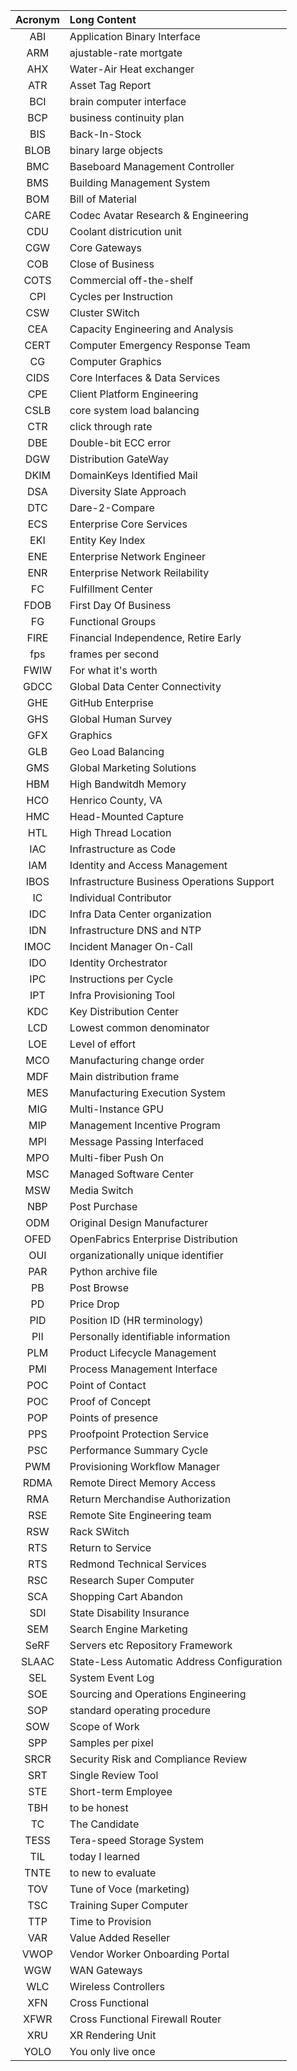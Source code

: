 | Acronym |         Long Content                        |
|:-------:|:--------------------------------------------|
| ABI     | Application Binary Interface                |
| ARM     | ajustable-rate mortgate                     |
| AHX     | Water-Air Heat exchanger                    |
| ATR     | Asset Tag Report                            |
| BCI     | brain computer interface                    |
| BCP     | business continuity plan                    |
| BIS     | Back-In-Stock                               |
| BLOB    | binary large objects                        |
| BMC     | Baseboard Management Controller             |
| BMS     | Building Management System                  |
| BOM     | Bill of Material                            |
| CARE    | Codec Avatar Research & Engineering         |
| CDU     | Coolant districution unit                   |
| CGW     | Core Gateways                               |
| COB     | Close of Business                           |
| COTS    | Commercial off-the-shelf                    |
| CPI     | Cycles per Instruction                      |
| CSW     | Cluster SWitch                              |
| CEA     | Capacity Engineering and Analysis           |
| CERT    | Computer Emergency Response Team            |
| CG      | Computer Graphics                           |
| CIDS    | Core Interfaces & Data Services             |
| CPE     | Client Platform Engineering                 |
| CSLB    | core system load balancing                  |
| CTR     | click through rate                          |
| DBE     | Double-bit ECC error                        |
| DGW     | Distribution GateWay                        |
| DKIM    | DomainKeys Identified Mail                  |
| DSA     | Diversity Slate Approach                    |
| DTC     | Dare-2-Compare                              |
| ECS     | Enterprise Core Services                    |
| EKI     | Entity Key Index                            |
| ENE     | Enterprise Network Engineer                 |
| ENR     | Enterprise Network Reilability              |
| FC      | Fulfillment Center                          |
| FDOB    | First Day Of Business                       |
| FG      | Functional Groups                           |
| FIRE    | Financial Independence, Retire Early        |
| fps     | frames per second                           |
| FWIW    | For what it's worth                         |
| GDCC    | Global Data Center Connectivity             |
| GHE     | GitHub Enterprise                           |
| GHS     | Global Human Survey                         |
| GFX     | Graphics                                    |
| GLB     | Geo Load Balancing                          |
| GMS     | Global Marketing Solutions                  |
| HBM     | High Bandwitdh Memory                       |
| HCO     | Henrico County, VA                          |
| HMC     | Head-Mounted Capture                        |
| HTL     | High Thread Location                        |
| IAC     | Infrastructure as Code                      |
| IAM     | Identity and Access Management              |
| IBOS    | Infrastructure Business Operations Support  |
| IC      | Individual Contributor                      |
| IDC     | Infra Data Center organization              |
| IDN     | Infrastructure DNS and NTP                  |
| IMOC    | Incident Manager On-Call                    |
| IDO     | Identity Orchestrator                       |
| IPC     | Instructions per Cycle                      |
| IPT     | Infra Provisioning Tool                     |
| KDC     | Key Distribution Center                     |
| LCD     | Lowest common denominator                   |
| LOE     | Level of effort                             |
| MCO     | Manufacturing change order                  |
| MDF     | Main distribution frame                     |
| MES     | Manufacturing Execution System              |
| MIG     | Multi-Instance GPU                          |
| MIP     | Management Incentive Program                |
| MPI     | Message Passing Interfaced                  |
| MPO     | Multi-fiber Push On                         |
| MSC     | Managed Software Center                     |
| MSW     | Media Switch                                |
| NBP     | Post Purchase                               |
| ODM     | Original Design Manufacturer                |
| OFED    | OpenFabrics Enterprise Distribution         |
| OUI     | organizationally unique identifier          |
| PAR     | Python archive file                         |
| PB      | Post Browse                                 |
| PD      | Price Drop                                  |
| PID     | Position ID (HR terminology)                |
| PII     | Personally identifiable information         |
| PLM     | Product Lifecycle Management                |
| PMI     | Process Management Interface                |
| POC     | Point of Contact                            |
| POC     | Proof of Concept                            |
| POP     | Points of presence                          |
| PPS     | Proofpoint Protection Service               |
| PSC     | Performance Summary Cycle                   |
| PWM     | Provisioning Workflow Manager               |
| RDMA    | Remote Direct Memory Access                 |
| RMA     | Return Merchandise Authorization            |
| RSE     | Remote Site Engineering team                |
| RSW     | Rack SWitch                                 |
| RTS     | Return to Service                           |
| RTS     | Redmond Technical Services                  |
| RSC     | Research Super Computer                     |
| SCA     | Shopping Cart Abandon                       |
| SDI     | State Disability Insurance                  |
| SEM     | Search Engine Marketing                     |
| SeRF    | Servers etc Repository Framework            |
| SLAAC   | State-Less Automatic Address Configuration  |
| SEL     | System Event Log                            |
| SOE     | Sourcing and Operations Engineering         |
| SOP     | standard operating procedure                |
| SOW     | Scope of Work                               |
| SPP     | Samples per pixel                           |
| SRCR    | Security Risk and Compliance Review         |
| SRT     | Single Review Tool                          |
| STE     | Short-term Employee                         |
| TBH     | to be honest                                |
| TC      | The Candidate                               |
| TESS    | Tera-speed Storage System                   |
| TIL     | today I learned                             |
| TNTE    | to new to evaluate                          |
| TOV     | Tune of Voce (marketing)                    |
| TSC     | Training Super Computer                     |
| TTP     | Time to Provision                           |
| VAR     | Value Added Reseller                        |
| VWOP    | Vendor Worker Onboarding Portal             |
| WGW     | WAN Gateways                                |
| WLC     | Wireless Controllers                        |
| XFN     | Cross Functional                            |
| XFWR    | Cross Functional Firewall Router            |
| XRU     | XR Rendering Unit                           |
| YOLO    | You only live once                          |

